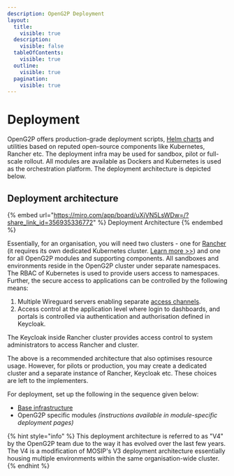 ```yaml
---
description: OpenG2P Deployment
layout:
  title:
    visible: true
  description:
    visible: false
  tableOfContents:
    visible: true
  outline:
    visible: true
  pagination:
    visible: true
---
```


# Deployment

OpenG2P offers production-grade deployment scripts, [Helm charts](helm-charts.md) and utilities based on reputed open-source components like Kubernetes, Rancher etc. The deployment infra may be used for sandbox, pilot or full-scale rollout. All modules are available as Dockers and Kubernetes is used as the orchestration platform. The deployment architecture is depicted below.

## Deployment architecture

{% embed url="https://miro.com/app/board/uXjVN5LsWDw=/?share_link_id=356935336772" %}
Deployment Architecture
{% endembed %}

Essentially, for an organisation, you will need two clusters - one for [Rancher](base-infrastructure/rancher.md) (it requires its own dedicated Kubernetes cluster. [Learn more >>](https://ranchermanager.docs.rancher.com/getting-started/installation-and-upgrade#high-availability-kubernetes-install-with-the-helm-cli)) and one for all OpenG2P modules and supporting components. All sandboxes and environments reside in the OpenG2P cluster under separate namespaces. The RBAC of Kubernetes is used to provide users access to namespaces. Further, the secure access to applications can be controlled by the following means:

1. Multiple Wireguard servers enabling separate [access channels](deployment-guide/security/access-channel.md).
2. Access control at the application level where login to dashboards, and portals is controlled via authentication and authorisation defined in Keycloak.

The Keycloak inside Rancher cluster provides access control to system administrators to access Rancher and cluster.&#x20;

The above is a recommended architecture that also optimises resource usage. However, for pilots or production, you may create a dedicated cluster and a separate instance of Rancher, Keycloak etc. These choices are left to the implementers.

For deployment, set up the following in the sequence given below:

* [Base infrastructure](base-infrastructure/)
* OpenG2P specific modules _(instructions available in module-specific deployment pages)_

{% hint style="info" %}
This deployment architecture is referred to as "V4" by the OpenG2P team due to the way it has evolved over the last few years.  The V4 is a modification of MOSIP's V3 deployment architecture essentially housing multiple environments within the same organisation-wide cluster.
{% endhint %}
